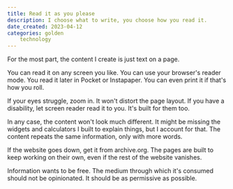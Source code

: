 ```yaml
---
title: Read it as you please
description: I choose what to write, you choose how you read it.
date_created: 2023-04-12
categories: golden
    technology
---
```


For the most part, the content I create is just text on a page.

You can read it on any screen you like. You can use your browser's reader mode. You read it later in Pocket or Instapaper. You can even print it if that's how you roll.

If your eyes struggle, zoom in. It won't distort the page layout. If you have a disability, let screen reader read it to you. It's built for them too.

In any case, the content won't look much different. It might be missing the widgets and calculators I built to explain things, but I account for that. The content repeats the same information, only with more words.

If the website goes down, get it from archive.org. The pages are built to keep working on their own, even if the rest of the website vanishes.

Information wants to be free. The medium through which it's consumed should not be opinionated. It should be as permissive as possible.